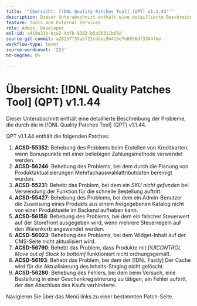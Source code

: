 ```yaml
---
title: '"Übersicht: [!DNL Quality Patches Tool] (QPT) v1.1.44'''
description: Dieser Unterabschnitt enthält eine detaillierte Beschreibung der Probleme, die durch die in [!DNL Quality Patches Tool] (QPT) v1.1.44.
feature: Tools and External Services
role: Admin, Developer
exl-id: a419a31b-bca2-4bfb-8383-b5a56311b65d
source-git-commit: a28257f55abf21cddec9b415e7e8858df33647be
workflow-type: tm+mt
source-wordcount: '223'
ht-degree: 0%

---
```


# Übersicht: [!DNL Quality Patches Tool] (QPT) v1.1.44

Dieser Unterabschnitt enthält eine detaillierte Beschreibung der Probleme, die durch die in [!DNL Quality Patches Tool] (QPT) v1.1.44.

QPT v1.1.44 enthält die folgenden Patches:

1. **ACSD-55352**: Behebung des Problems beim Erstellen von Kreditkarten, wenn Bonuspunkte mit einer beliebigen Zahlungsmethode verwendet werden.
1. **ACSD-56246**: Behebung des Problems, bei dem durch die Planung von Produktaktualisierungen Mehrfachauswahlattributdaten bereinigt wurden.
1. **ACSD-55231**: Behebt das Problem, bei dem ein *SKU nicht gefunden* bei Verwendung der Funktion für die schnelle Bestellung auftritt.
1. **ACSD-55427**: Behebung des Problems, bei dem ein Admin-Benutzer die Zuweisung eines Produkts aus einem freigegebenen Katalog nicht von einer Produktseite im Backend aufheben kann.
1. **ACSD-56158**: Behebung des Problems, bei dem ein falscher Steuerwert auf der Storefront ausgegeben wird, wenn mehrere Steuerregeln auf den Warenkorb angewendet werden.
1. **ACSD-56023**: Behebung des Problems, bei dem Widget-Inhalt auf der CMS-Seite nicht aktualisiert wird.
1. **ACSD-56790**: Behebt das Problem, dass Produkte mit *[!UICONTROL Move out of Stock to bottom]* funktioniert nicht ordnungsgemäß.
1. **ACSD-56193**: Behebt das Problem, bei dem der [!DNL Fastly] Der Cache wird für die Aktualisierung des Inhalts-Staging nicht gelöscht.
1. **ACSD-56280**: Behebung des Fehlers, bei dem beim Versuch, eine Bestellung in einer Geschenkregistrierung zu tätigen, ein Fehler auftritt, der den Abschluss des Kaufs verhinderte.

Navigieren Sie über das Menü links zu einer bestimmten Patch-Seite.
